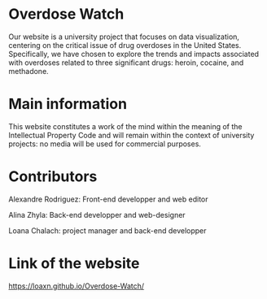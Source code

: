 # Overdose Watch
Our website is a university project that focuses on data visualization, centering on the critical issue of drug overdoses in the United States. Specifically, we have chosen to explore the trends and impacts associated with overdoses related to three significant drugs: heroin, cocaine, and methadone.

# Main information
This website constitutes a work of the mind within the meaning of the Intellectual Property Code and will remain within the context of university projects: no media will be used for commercial purposes.

# Contributors
Alexandre Rodriguez: Front-end developper and web editor

Alina Zhyla: Back-end developper and web-designer

Loana Chalach: project manager and back-end developper

# Link of the website
https://loaxn.github.io/Overdose-Watch/
